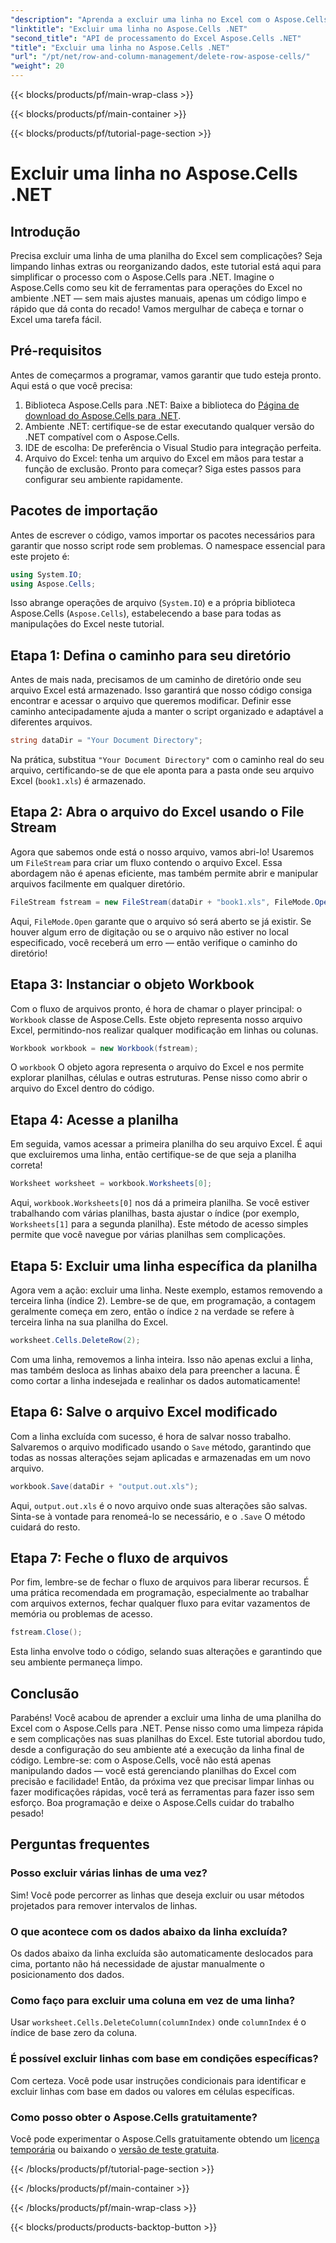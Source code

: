 ```yaml
---
"description": "Aprenda a excluir uma linha no Excel com o Aspose.Cells para .NET. Este guia passo a passo aborda os pré-requisitos, a importação de código e um passo a passo detalhado para uma manipulação de dados simplificada."
"linktitle": "Excluir uma linha no Aspose.Cells .NET"
"second_title": "API de processamento do Excel Aspose.Cells .NET"
"title": "Excluir uma linha no Aspose.Cells .NET"
"url": "/pt/net/row-and-column-management/delete-row-aspose-cells/"
"weight": 20
---
```


{{< blocks/products/pf/main-wrap-class >}}

{{< blocks/products/pf/main-container >}}

{{< blocks/products/pf/tutorial-page-section >}}

# Excluir uma linha no Aspose.Cells .NET

## Introdução
Precisa excluir uma linha de uma planilha do Excel sem complicações? Seja limpando linhas extras ou reorganizando dados, este tutorial está aqui para simplificar o processo com o Aspose.Cells para .NET. Imagine o Aspose.Cells como seu kit de ferramentas para operações do Excel no ambiente .NET — sem mais ajustes manuais, apenas um código limpo e rápido que dá conta do recado! Vamos mergulhar de cabeça e tornar o Excel uma tarefa fácil.
## Pré-requisitos
Antes de começarmos a programar, vamos garantir que tudo esteja pronto. Aqui está o que você precisa:
1. Biblioteca Aspose.Cells para .NET: Baixe a biblioteca do [Página de download do Aspose.Cells para .NET](https://releases.aspose.com/cells/net/).  
2. Ambiente .NET: certifique-se de estar executando qualquer versão do .NET compatível com o Aspose.Cells.
3. IDE de escolha: De preferência o Visual Studio para integração perfeita.
4. Arquivo do Excel: tenha um arquivo do Excel em mãos para testar a função de exclusão.
Pronto para começar? Siga estes passos para configurar seu ambiente rapidamente.
## Pacotes de importação
Antes de escrever o código, vamos importar os pacotes necessários para garantir que nosso script rode sem problemas. O namespace essencial para este projeto é:
```csharp
using System.IO;
using Aspose.Cells;
```
Isso abrange operações de arquivo (`System.IO`) e a própria biblioteca Aspose.Cells (`Aspose.Cells`), estabelecendo a base para todas as manipulações do Excel neste tutorial.
## Etapa 1: Defina o caminho para seu diretório
Antes de mais nada, precisamos de um caminho de diretório onde seu arquivo Excel está armazenado. Isso garantirá que nosso código consiga encontrar e acessar o arquivo que queremos modificar. Definir esse caminho antecipadamente ajuda a manter o script organizado e adaptável a diferentes arquivos.
```csharp
string dataDir = "Your Document Directory";
```
Na prática, substitua `"Your Document Directory"` com o caminho real do seu arquivo, certificando-se de que ele aponta para a pasta onde seu arquivo Excel (`book1.xls`) é armazenado.
## Etapa 2: Abra o arquivo do Excel usando o File Stream
Agora que sabemos onde está o nosso arquivo, vamos abri-lo! Usaremos um `FileStream` para criar um fluxo contendo o arquivo Excel. Essa abordagem não é apenas eficiente, mas também permite abrir e manipular arquivos facilmente em qualquer diretório.
```csharp
FileStream fstream = new FileStream(dataDir + "book1.xls", FileMode.Open);
```
Aqui, `FileMode.Open` garante que o arquivo só será aberto se já existir. Se houver algum erro de digitação ou se o arquivo não estiver no local especificado, você receberá um erro — então verifique o caminho do diretório!
## Etapa 3: Instanciar o objeto Workbook
Com o fluxo de arquivos pronto, é hora de chamar o player principal: o `Workbook` classe de Aspose.Cells. Este objeto representa nosso arquivo Excel, permitindo-nos realizar qualquer modificação em linhas ou colunas.
```csharp
Workbook workbook = new Workbook(fstream);
```
O `workbook` O objeto agora representa o arquivo do Excel e nos permite explorar planilhas, células e outras estruturas. Pense nisso como abrir o arquivo do Excel dentro do código.
## Etapa 4: Acesse a planilha
Em seguida, vamos acessar a primeira planilha do seu arquivo Excel. É aqui que excluiremos uma linha, então certifique-se de que seja a planilha correta!
```csharp
Worksheet worksheet = workbook.Worksheets[0];
```
Aqui, `workbook.Worksheets[0]` nos dá a primeira planilha. Se você estiver trabalhando com várias planilhas, basta ajustar o índice (por exemplo, `Worksheets[1]` para a segunda planilha). Este método de acesso simples permite que você navegue por várias planilhas sem complicações.
## Etapa 5: Excluir uma linha específica da planilha
Agora vem a ação: excluir uma linha. Neste exemplo, estamos removendo a terceira linha (índice 2). Lembre-se de que, em programação, a contagem geralmente começa em zero, então o índice `2` na verdade se refere à terceira linha na sua planilha do Excel.
```csharp
worksheet.Cells.DeleteRow(2);
```
Com uma linha, removemos a linha inteira. Isso não apenas exclui a linha, mas também desloca as linhas abaixo dela para preencher a lacuna. É como cortar a linha indesejada e realinhar os dados automaticamente!
## Etapa 6: Salve o arquivo Excel modificado
Com a linha excluída com sucesso, é hora de salvar nosso trabalho. Salvaremos o arquivo modificado usando o `Save` método, garantindo que todas as nossas alterações sejam aplicadas e armazenadas em um novo arquivo.
```csharp
workbook.Save(dataDir + "output.out.xls");
```
Aqui, `output.out.xls` é o novo arquivo onde suas alterações são salvas. Sinta-se à vontade para renomeá-lo se necessário, e o `.Save` O método cuidará do resto.
## Etapa 7: Feche o fluxo de arquivos
Por fim, lembre-se de fechar o fluxo de arquivos para liberar recursos. É uma prática recomendada em programação, especialmente ao trabalhar com arquivos externos, fechar qualquer fluxo para evitar vazamentos de memória ou problemas de acesso.
```csharp
fstream.Close();
```
Esta linha envolve todo o código, selando suas alterações e garantindo que seu ambiente permaneça limpo.
## Conclusão
Parabéns! Você acabou de aprender a excluir uma linha de uma planilha do Excel com o Aspose.Cells para .NET. Pense nisso como uma limpeza rápida e sem complicações nas suas planilhas do Excel. Este tutorial abordou tudo, desde a configuração do seu ambiente até a execução da linha final de código. Lembre-se: com o Aspose.Cells, você não está apenas manipulando dados — você está gerenciando planilhas do Excel com precisão e facilidade!
Então, da próxima vez que precisar limpar linhas ou fazer modificações rápidas, você terá as ferramentas para fazer isso sem esforço. Boa programação e deixe o Aspose.Cells cuidar do trabalho pesado!
## Perguntas frequentes
### Posso excluir várias linhas de uma vez?  
Sim! Você pode percorrer as linhas que deseja excluir ou usar métodos projetados para remover intervalos de linhas.
### O que acontece com os dados abaixo da linha excluída?  
Os dados abaixo da linha excluída são automaticamente deslocados para cima, portanto não há necessidade de ajustar manualmente o posicionamento dos dados.
### Como faço para excluir uma coluna em vez de uma linha?  
Usar `worksheet.Cells.DeleteColumn(columnIndex)` onde `columnIndex` é o índice de base zero da coluna.
### É possível excluir linhas com base em condições específicas?  
Com certeza. Você pode usar instruções condicionais para identificar e excluir linhas com base em dados ou valores em células específicas.
### Como posso obter o Aspose.Cells gratuitamente?  
Você pode experimentar o Aspose.Cells gratuitamente obtendo um [licença temporária](https://purchase.aspose.com/temporary-license/) ou baixando o [versão de teste gratuita](https://releases.aspose.com/).


{{< /blocks/products/pf/tutorial-page-section >}}

{{< /blocks/products/pf/main-container >}}

{{< /blocks/products/pf/main-wrap-class >}}

{{< blocks/products/products-backtop-button >}}
